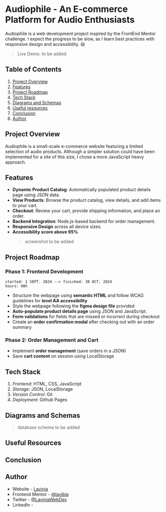 # Audiophile - An E-commerce Platform for Audio Enthusiasts

Audiophile is a web development project inspired by the FrontEnd Mentor challenge. I expect the progress to be slow, as I learn best practices with responsive design and accessibility. :smiley:

> Live Demo: to be added

## Table of Contents

1. [Project Overview](#project-overview)
2. [Features](#features)
3. [Project Roadmap](#project-roadmap)
4. [Tech Stack](#tech-stack)
5. [Diagrams and Schemas](#diagrams-and-schemas)
6. [Useful resources](#useful-resources)
7. [Conclusion](#conclusion)
8. [Author](#author)

## Project Overview

Audiophile is a small-scale e-commerce website featuring a limited selection of audio products. Although a simpler solution could have been implemented for a site of this size, I chose a more JavaScript heavy approach.

## Features

- **Dynamic Product Catalog**: Automatically populated product details page using JSON data.
- **View Products**: Browse the product catalog, view details, and add items to your cart.
- **Checkout**: Review your cart, provide shipping information, and place an order.
- **Backend Integration**: Node.js-based backend for order management.
- **Responsive Design** across all device sizes.
- **Accessibility score above 95%**
  > screenshot to be added

## Project Roadmap

### Phase 1: Frontend Development

    started: 1 SEPT. 2024 --> finished: 30 OCT. 2024
    hours: 90h

- Structure the webpage using **semantic HTML** and follow WCAG guidelines for **level AA accessibility**
- Style the webpage following the **figma design file** provided
- **Auto-populate product details page** using JSON and JavaScript.
- **Form validations** for fields that are missed or incorrect during checkout
- Create an **order confirmation modal** after checking out with an order summary

### Phase 2: Order Management and Cart

- Implement **order management** (save orders in a JSON)
- Save **cart content** on session using LocalStorage

## Tech Stack

1. _Frontend_: HTML, CSS, JavaScript
2. _Storage_: JSON, LocalStorage
3. _Version Control_: Git
4. _Deployment_: Github Pages

## Diagrams and Schemas

> database schema to be added

## Useful Resources

## Conclusion

## Author

- Website - [Lavinia](https://)
- Frontend Mentor - [@lavibia](https://www.frontendmentor.io/profile/lavibia)
- Twitter - [@LaviniaWebDev](https://)
- LinkedIn -
